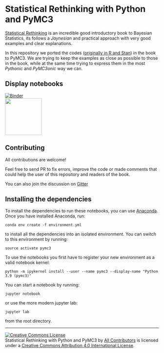 # Statistical Rethinking with Python and PyMC3

[Statistical Rethinking](http://xcelab.net/rm/statistical-rethinking/) is an incredible good introductory book to Bayesian Statistics, its follows a _Jaynesian_ and practical approach with very good examples and clear explanations.

In this repository we ported the codes ([originally in R and Stan](https://github.com/rmcelreath/rethinking)) in the book to PyMC3. We are trying to keep the examples as close as possible to those in the book, while at the same time trying to express them in the most _Pythonic_ and _PyMC3onic_ way we can.

## Display notebooks
[![Binder](https://mybinder.org/badge.svg)](https://mybinder.org/v2/gh/pymc-devs/resources/master?filepath=Rethinking)  
[<img src="http://nbviewer.jupyter.org/static/img/nav_logo.svg" width=120>](http://nbviewer.jupyter.org/github/pymc-devs/resources/blob/master/Rethinking)  

## Contributing

All contributions are welcome!

Feel free to send PR to fix errors, improve the code or made comments that could help the user of this repository and readers of the book.

You can also join the discussion on [Gitter](https://gitter.im/Statistical-Rethinking-with-Python-and-PyMC3/Lobby)

## Installing the dependencies

To install the dependencies to run these notebooks, you can use
[Anaconda](https://www.continuum.io/downloads). Once you have installed
Anaconda, run:

    conda env create -f environment.yml

to install all the dependencies into an isolated environment. You can switch to
this environment by running:

    source activate pymc3
    
To use the notebooks you first have to register your new environment as a valid notebook kernel:

    python -m ipykernel install --user --name pymc3 --display-name "Python 3.9 (pymc3)"

You can start a notebook by running:
    
    jupyter notebook

or use the more modern jupyter lab:
    
    jupyter lab
    
from the root directory.

---

<a rel="license" href="http://creativecommons.org/licenses/by/4.0/"><img alt="Creative Commons License" style="border-width:0" src="https://i.creativecommons.org/l/by/4.0/88x31.png" /></a><br /><span>Statistical Rethinking with Python and PyMC3</span> by <a xmlns:cc="http://creativecommons.org/ns#" href="https://github.com/aloctavodia/Statistical-Rethinking-with-Python-and-PyMC3/graphs/contributors" property="cc:attributionName" rel="cc:attributionURL">All Contributors</a> is licensed under a <a rel="license" href="http://creativecommons.org/licenses/by/4.0/">Creative Commons Attribution 4.0 International License</a>.
